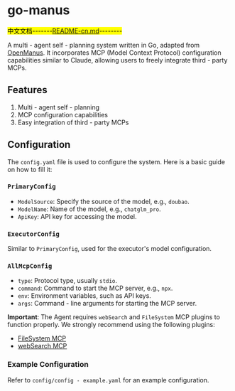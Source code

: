 # go-manus
<mark style="background - color: yellow;">中文文档-------[README-cn.md](https://github.com/xdl2003/go-agent/blob/main/README-cn.md)--------</mark>

A multi - agent self - planning system written in Go, adapted from [OpenManus](https://github.com/mannaandpoem/OpenManus/). It incorporates MCP (Model Context Protocol) configuration capabilities similar to Claude, allowing users to freely integrate third - party MCPs.

## Features
1. Multi - agent self - planning
2. MCP configuration capabilities
3. Easy integration of third - party MCPs

## Configuration
The `config.yaml` file is used to configure the system. Here is a basic guide on how to fill it:

### `PrimaryConfig`
- `ModelSource`: Specify the source of the model, e.g., `doubao`.
- `ModelName`: Name of the model, e.g., `chatglm_pro`.
- `ApiKey`: API key for accessing the model.

### `ExecutorConfig`
Similar to `PrimaryConfig`, used for the executor's model configuration.

### `AllMcpConfig`
- `type`: Protocol type, usually `stdio`.
- `command`: Command to start the MCP server, e.g., `npx`.
- `env`: Environment variables, such as API keys.
- `args`: Command - line arguments for starting the MCP server.

**Important**: The Agent requires `webSearch` and `FileSystem` MCP plugins to function properly. We strongly recommend using the following plugins:
- [FileSystem MCP](https://github.com/modelcontextprotocol/servers/tree/main/src/filesystem)
- [webSearch MCP](https://github.com/exa-labs/exa-mcp-server)

### Example Configuration
Refer to `config/config - example.yaml` for an example configuration.
